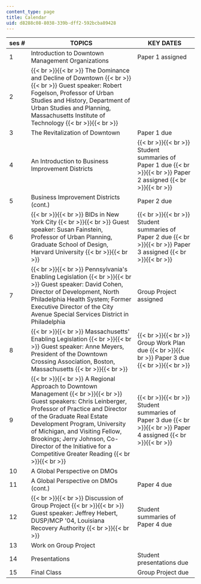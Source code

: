 ```yaml
---
content_type: page
title: Calendar
uid: d8288c08-8038-339b-dff2-592bcba89428
---
```


| ses # | TOPICS | KEY DATES |
| --- | --- | --- |
| 1 | Introduction to Downtown Management Organizations | Paper 1 assigned |
| 2 |  {{< br >}}{{< br >}} The Dominance and Decline of Downtown {{< br >}}{{< br >}} Guest speaker: Robert Fogelson, Professor of Urban Studies and History, Department of Urban Studies and Planning, Massachusetts Institute of Technology {{< br >}}{{< br >}}  |  |
| 3 | The Revitalization of Downtown | Paper 1 due |
| 4 | An Introduction to Business Improvement Districts |  {{< br >}}{{< br >}} Student summaries of Paper 1 due {{< br >}}{{< br >}} Paper 2 assigned {{< br >}}{{< br >}}  |
| 5 | Business Improvement Districts (cont.) | Paper 2 due |
| 6 |  {{< br >}}{{< br >}} BIDs in New York City {{< br >}}{{< br >}} Guest speaker: Susan Fainstein, Professor of Urban Planning, Graduate School of Design, Harvard University {{< br >}}{{< br >}}  |  {{< br >}}{{< br >}} Student summaries of Paper 2 due {{< br >}}{{< br >}} Paper 3 assigned {{< br >}}{{< br >}}  |
| 7 |  {{< br >}}{{< br >}} Pennsylvania's Enabling Legislation {{< br >}}{{< br >}} Guest speaker: David Cohen, Director of Development, North Philadelphia Health System; Former Executive Director of the City Avenue Special Services District in Philadelphia | Group Project assigned |
| 8 |  {{< br >}}{{< br >}} Massachusetts' Enabling Legislation {{< br >}}{{< br >}} Guest speaker: Anne Meyers, President of the Downtown Crossing Association, Boston, Massachusetts {{< br >}}{{< br >}}  |  {{< br >}}{{< br >}} Group Work Plan due {{< br >}}{{< br >}} Paper 3 due {{< br >}}{{< br >}}  |
| 9 |  {{< br >}}{{< br >}} A Regional Approach to Downtown Management {{< br >}}{{< br >}} Guest speakers: Chris Leinberger, Professor of Practice and Director of the Graduate Real Estate Development Program, University of Michigan, and Visiting Fellow, Brookings; Jerry Johnson, Co-Director of the Initiative for a Competitive Greater Reading {{< br >}}{{< br >}}  |  {{< br >}}{{< br >}} Student summaries of Paper 3 due {{< br >}}{{< br >}} Paper 4 assigned {{< br >}}{{< br >}}  |
| 10 | A Global Perspective on DMOs |  |
| 11 | A Global Perspective on DMOs (cont.) | Paper 4 due |
| 12 |  {{< br >}}{{< br >}} Discussion of Group Project {{< br >}}{{< br >}} Guest speaker: Jeffrey Hebert, DUSP/MCP '04, Louisiana Recovery Authority {{< br >}}{{< br >}}  | Student summaries of Paper 4 due |
| 13 | Work on Group Project |  |
| 14 | Presentations | Student presentations due |
| 15 | Final Class | Group Project due